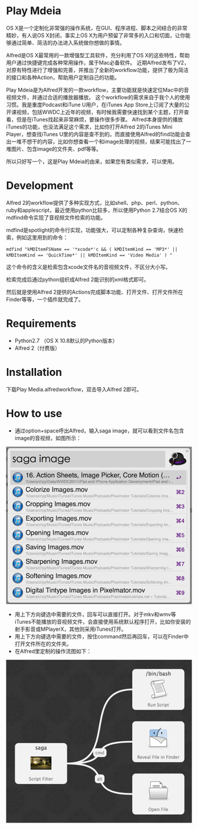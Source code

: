 # Play Mdeia
OS X是一个定制化非常强的操作系统，在GUI、程序进程、脚本之间结合的非常精妙，有人说OS X封闭，事实上OS X为用户预留了非常多的入口和切面，让你能够通过简单、简洁的办法进入系统做你想做的事情。

Alfred是OS X最常用的一款增强型工具软件，充分利用了OS X的这些特性，帮助用户通过快捷键完成各种常用操作，属于Mac必备软件。
近期Alfred发布了V2，对原有特性进行了增强和完善，并推出了全新的workflow功能，提供了极为简洁的接口和各种Action，帮助用户定制自己的功能。

Play Mdeia是为Alfred开发的一款workflow，主要功能就是快速定位Mac中的音视频文件，并通过合适的播放器播放。
这个workflow的需求来自于我个人的使用习惯。我是重度Podcast和iTune U用户，在iTunes App
Store上订阅了大量的公开课视频，包括WWDC上近年的视频，有时候我需要快速找到某个主题，打开查看，但是在iTunes找起来非常麻烦，要操作很多步骤。
Alfred本身提供的播放iTunes的功能，也没法满足这个需求，比如你打开Alfred 2的iTunes Mini Player，想查找iTunes
U里的内容是查不到的。而直接使用Alfred的find功能会查出一堆不想干的内容，比如你想查看一个和image处理的视频，结果可能找出了一堆图片、包含image的文件夹、pdf等等。

所以只好写一个，这是Play Mdeia的由来，如果您有类似需求，可以使用。

# Development
Alfred 2的workflow提供了多种实现方式，比如shell、php、perl、python、ruby和applescript，最近使用python比较多，所以使用Python 2.7结合OS X的mdfind命令实现了音视频文件检索的功能。

mdfind是spotlight的命令行实现，功能强大，可以定制各种复杂查询，快速检索，例如这里用到的命令：

	mdfind "kMDItemFSName == '*xcode*'c && ( kMDItemKind == 'MP3*' || kMDItemKind == 'QuickTime*' || kMDItemKind == 'Video Media' ) "

这个命令的含义是检索包含xcode文件名的音视频文件，不区分大小写。

检索完成后通过python组织成Alfred 2能识别的xml格式即可。

然后就是使用Alfred 2提供的Actions完成脚本功能、打开文件、打开文件所在Finder等等，一个插件就完成了。

# Requirements
* Python2.7 （OS X 10.8默认的Python版本）
* Alfred 2（付费版）

# Installation
下载Play Media.alfredworkflow，双击导入Alfred 2即可。

# How to use
* 通过option+space呼出Alfred，输入saga image，就可以看到文件名包含image的音视频，如图所示：  

![demo1](demo1.png)

* 用上下方向键选中需要的文件，回车可以直接打开。对于mkv和wmv等iTunes不能播放的音视频文件，会直接使用系统默认程序打开，比如你安装的射手影音或MPlayerX，其他则采用iTunes打开。
* 用上下方向键选中需要的文件，按住command然后再回车，可以在Finder中打开文件所在的文件夹。
* 在Alfred里定制的操作流图如下：  

![demo2](demo2.png)